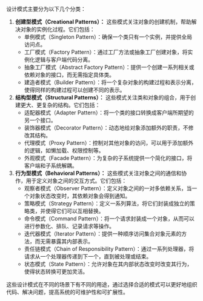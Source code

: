 设计模式主要分为以下几个分类：

1.  **创建型模式（Creational Patterns）：** 这些模式关注对象的创建机制，帮助解决对象的实例化过程。它们包括： 
    - 单例模式（Singleton Pattern）：确保一个类只有一个实例，并提供全局访问点。
    - 工厂模式（Factory Pattern）：通过工厂方法或抽象工厂创建对象，将实例化逻辑与客户端代码分离。
    - 抽象工厂模式（Abstract Factory Pattern）：提供一个创建一系列相关或依赖对象的接口，而无需指定具体类。
    - 建造者模式（Builder Pattern）：将一个复杂对象的构建过程和表示分离，使得同样的构建过程可以创建不同的表示。
2.  **结构型模式（Structural Patterns）：** 这些模式关注类和对象的组合，用于创建更大、更复杂的结构。它们包括： 
    - 适配器模式（Adapter Pattern）：将一个类的接口转换成客户端所期望的另一个接口。
    - 装饰器模式（Decorator Pattern）：动态地给对象添加额外的职责，不修改其结构。
    - 代理模式（Proxy Pattern）：控制对其他对象的访问，可以用于添加额外的逻辑，如懒加载、权限控制等。
    - 外观模式（Facade Pattern）：为复杂的子系统提供一个简化的接口，将客户端和子系统解耦。
3.  **行为型模式（Behavioral Patterns）：** 这些模式关注对象之间的通信和协作，用于定义对象之间的交互方式。它们包括： 
    - 观察者模式（Observer Pattern）：定义对象之间的一对多依赖关系，当一个对象状态改变时，其依赖对象会得到通知。
    - 策略模式（Strategy Pattern）：定义一系列算法，将它们封装成独立的策略类，并使得它们可以互相替换。
    - 命令模式（Command Pattern）：将一个请求封装成一个对象，从而可以进行参数化、排队、记录请求等操作。
    - 迭代器模式（Iterator Pattern）：提供一种顺序访问集合对象元素的方法，而无需暴露其内部表示。
    - 责任链模式（Chain of Responsibility Pattern）：通过一系列处理器，将请求从一个处理器传递到下一个，直到被处理或结束。
    - 状态模式（State Pattern）：允许对象在其内部状态改变时改变其行为，使得状态转换可更加灵活。



这些设计模式在不同的场景下有不同的用途，通过选择合适的模式可以更好地组织代码、解决问题，提高系统的可维护性和可扩展性。

